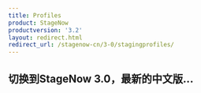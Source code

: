 ```yaml
---
title: Profiles
product: StageNow
productversion: '3.2'
layout: redirect.html
redirect_url: /stagenow-cn/3-0/stagingprofiles/
---
```


## 切换到StageNow 3.0，最新的中文版...

